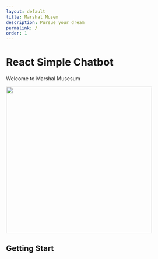 ```yaml
---
layout: default
title: Marshal Musem
description: Pursue your dream
permalink: /
order: 1
---
```


# React Simple Chatbot

Welcome to Marshal Musesum 


<img src="https://www.marshallfoundation.org/museum/wp-content/uploads/sites/21/2018/11/MarshallFoundation102418_018-1-1-e1541104538731.jpg" height="400" />

## Getting Start

